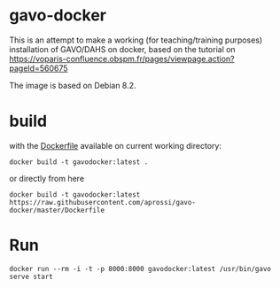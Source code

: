 # gavo-docker

This is an attempt to make a working (for teaching/training purposes) installation of GAVO/DAHS on docker, based on the tutorial on https://voparis-confluence.obspm.fr/pages/viewpage.action?pageId=560675

The image is based on Debian 8.2.

# build

with the [Dockerfile](Dockerfile) available on current working directory:

```
docker build -t gavodocker:latest .
```

or directly from here

```
docker build -t gavodocker:latest https://raw.githubusercontent.com/aprossi/gavo-docker/master/Dockerfile
```

# Run

```
docker run --rm -i -t -p 8000:8000 gavodocker:latest /usr/bin/gavo serve start
``` 



